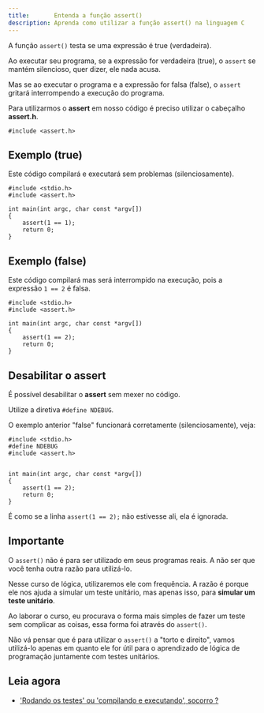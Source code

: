 ```yaml
---
title:       Entenda a função assert()
description: Aprenda como utilizar a função assert() na linguagem C
---
```



A função `assert()` testa se uma expressão é true (verdadeira).

Ao executar seu programa, se a expressão for verdadeira (true), o `assert` se mantém silencioso, quer dizer, ele nada acusa.

Mas se ao executar o programa e a expressão for falsa (false), o `assert` gritará interrompendo a execução do programa.

Para utilizarmos o __assert__ em nosso código é preciso utilizar o cabeçalho __assert.h__.

    #include <assert.h>


Exemplo (true)
---

Este código compilará e executará sem problemas (silenciosamente).

    #include <stdio.h>
    #include <assert.h>

    int main(int argc, char const *argv[])
    {
        assert(1 == 1);
        return 0;
    }



Exemplo (false)
---

Este código compilará mas será interrompido na execução, pois a expressão `1 == 2` é falsa.

    #include <stdio.h>
    #include <assert.h>

    int main(int argc, char const *argv[])
    {
        assert(1 == 2);
        return 0;
    }



Desabilitar o assert
---


É possível desabilitar o __assert__ sem mexer no código.

Utilize a diretiva  `#define NDEBUG`.

O exemplo anterior "false" funcionará corretamente (silenciosamente), veja:

    #include <stdio.h>
    #define NDEBUG
    #include <assert.h>

    
    int main(int argc, char const *argv[])
    {
        assert(1 == 2);
        return 0;
    }

É como se a linha `assert(1 == 2);` não estivesse ali, ela é ignorada.


Importante
---

O `assert()` não é para ser utilizado em seus programas reais. A não ser que você tenha outra razão para utilizá-lo.

Nesse curso de lógica, utilizaremos ele com frequência. A razão é porque ele nos ajuda a simular um teste unitário, mas
apenas isso, para __simular um teste unitário__.

Ao laborar o curso, eu procurava o forma mais simples de fazer um teste sem complicar as coisas, essa forma foi através
do `assert()`.

Não vá pensar que é para utilizar o `assert()` a "torto e direito", vamos utilizá-lo apenas em quanto ele for útil
para o aprendizado de lógica de programação juntamente com testes unitários.




Leia agora
---

- ['Rodando os testes' ou 'compilando e executando', socorro ?](/c/rodando-os-testes/)
